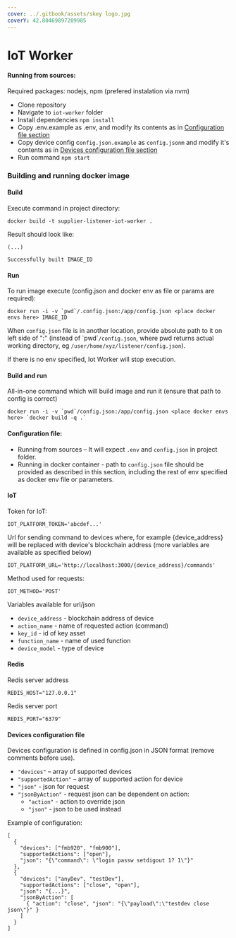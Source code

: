 ```yaml
---
cover: ../.gitbook/assets/skey logo.jpg
coverY: 42.80469897209985
---
```


# IoT Worker

#### Running from sources:

Required packages: nodejs, npm (prefered instalation via nvm)

* Clone repository
* Navigate to `iot-worker` folder
* Install dependencies `npm install`
* Copy .env.example as .env, and modify its contents as in [Configuration file section](https://github.com/skey-network/listener-iot-worker#configuration-file)
* Copy device config c`onfig.json.example` as `config.jsonm` and modify it's contents as in [Devices configuration file section](https://github.com/skey-network/listener-iot-worker#devices-configuration-file)
* Run command `npm start`

### Building and running docker image

#### Build

Execute command in project directory:

`docker build -t supplier-listener-iot-worker .`

Result should look like:

`(...)`

`Successfully built IMAGE_ID`

#### Run

To run image execute (config.json and docker env as file or params are required):

``docker run -i -v `pwd`/.config.json:/app/config.json <place docker envs here> IMAGE_ID``

When `config.json` file is in another location, provide absolute path to it on left side of ":" (instead of \`pwd\``/config.json`, where pwd returns actual working directory, eg `/user/home/xyz/listener/config.json`).

If there is no env specified, Iot Worker will stop execution.

#### Build and run

All-in-one command which will build image and run it (ensure that path to config is correct)

`` docker run -i -v `pwd`/config.json:/app/config.json <place docker envs here> `docker build -q .` ``

#### Configuration file:

* Running from sources – It will expect `.env` and `config.json` in project folder.
* Running in docker container - path to `config.json` file should be provided as described in this section, including the rest of env specified as docker env file or parameters.

#### IoT

Token for IoT:

`IOT_PLATFORM_TOKEN='abcdef...'`

Url for sending command to devices where, for example {device\_address} will be replaced with device's blockchain address (more variables are available as specified below)

`IOT_PLATFORM_URL='http://localhost:3000/{device_address}/commands'`

Method used for requests:

`IOT_METHOD='POST'`

Variables available for url/json

* `device_address` - blockchain address of device
* `action_name` - name of requested action (command)
* `key_id` - id of key asset
* `function_name` - name of used function
* `device_model` - type of device

#### Redis

Redis server address

`REDIS_HOST="127.0.0.1"`

Redis server port

`REDIS_PORT="6379"`

#### Devices configuration file

Devices configuration is defined in config.json in JSON format (remove comments before use).

* `"devices"` – array of supported devices
* `"supportedAction"` – array of supported action for device
* `"json"` - json for request
* `"jsonByAction"` - request json can be dependent on action:
  * `"action"` - action to override json
  * `"json"` - json to be used instead

Example of configuration:

```
[
  {
    "devices": ["fmb920", "fmb900"],
    "supportedActions": ["open"],
    "json": "{\"command\": \"login passw setdigout 1? 1\"}"
  },
  {
    "devices": ["anyDev", "testDev"],
    "supportedActions": ["close", "open"],
    "json": "{...}",
    "jsonByAction": [
      { "action": "close", "json": "{\"payload\":\"testdev close json\"}" }
    ]
  }
]

```
